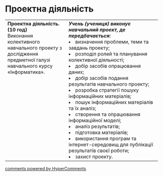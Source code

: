<div id="hypercomments_widget" class="js-hypercomments-widget invisible"></div>

# Проектна діяльність

<table>
  <tr>
    <td width="40%" style="vertical-align:top !important;">
<b>Проектна діяльність. (10 год)</b><br>
Виконання колективного навчального проекту з дослідження предметної галузі навчального курсу «Інформатика».
</td>
    <td width="60%" style="vertical-align:top !important;">
<i><b>Учень (учениця) виконує навчальний проект, де передбачається:</b></i><br>
<li>визначення проблеми, теми та завдань проекту;</li>
<li>розподіл ролей та планування колективної діяльності;</li>
<li>добір засобів опрацювання даних;</li>
<li>добір засобів подання результатів навчального проекту;</li>
<li>розробка стратегії пошуку інформаційних матеріалів;</li>
<li>пошук інформаційних матеріалів та їх аналіз;</li>
<li>створення та опрацювання інформаційної моделі;</li>
<li>аналіз результатів;</li>
<li>підготовка матеріалів;</li>
<li>використання програм та інтернет-середовищ для публікації результатів своєї роботи;</li>
<li>захист проекту.</li>
  </td>
</table>

<div class="js-hypercomments-container">
<a href="http://hypercomments.com" class="hc-link" title="comments widget">comments powered by HyperComments</a>
</div>